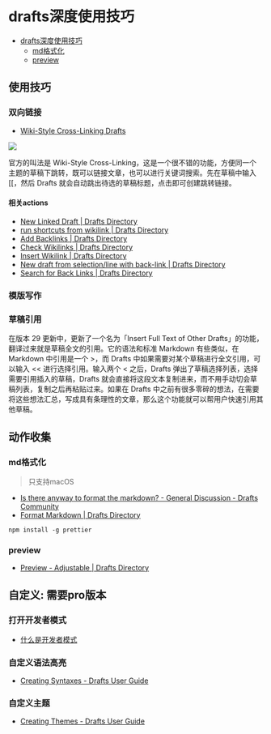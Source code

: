 # drafts深度使用技巧

<!--ts-->

* [drafts深度使用技巧](#drafts深度使用技巧)
    * [md格式化](#md格式化)
    * [preview](#preview)

<!-- Created by https://github.com/ekalinin/github-markdown-toc -->
<!-- Added by: runner, at: Mon Sep 26 03:06:27 UTC 2022 -->

<!--te-->

## 使用技巧

### 双向链接

- [Wiki-Style Cross-Linking Drafts](https://docs.getdrafts.com/docs/drafts/cross-linking#wiki-style-cross-linking-drafts)

![](https://docs.getdrafts.com/images/docs/drafts/linking-drafts.png)

官方的叫法是 Wiki-Style Cross-Linking，这是一个很不错的功能，方便同一个主题的草稿下跳转，既可以链接文章，也可以进行关键词搜索。先在草稿中输入 [[，然后 Drafts
就会自动跳出待选的草稿标题，点击即可创建跳转链接。

#### 相关actions

- [New Linked Draft | Drafts Directory](https://actions.getdrafts.com/a/2AO)
- [run shortcuts from wikilink | Drafts Directory](https://actions.getdrafts.com/a/1xD)
- [Add Backlinks | Drafts Directory](https://actions.getdrafts.com/a/1rv)
- [Check Wikilinks | Drafts Directory](https://actions.getdrafts.com/a/1ru)
- [Insert Wikilink | Drafts Directory](https://actions.getdrafts.com/a/1qj)
- [New draft from selection/line with back-link | Drafts Directory](https://actions.getdrafts.com/a/1mh)
- [Search for Back Links | Drafts Directory](https://actions.getdrafts.com/a/1fY)

### 模版写作

### 草稿引用

在版本 29 更新中，更新了一个名为「Insert Full Text of Other Drafts」的功能，翻译过来就是草稿全文的引用。它的语法和标准 Markdown 有些类似，在 Markdown 中引用是一个 >，而 Drafts
中如果需要对某个草稿进行全文引用，可以输入 << 进行选择引用。输入两个 < 之后，Drafts 弹出了草稿选择列表，选择需要引用插入的草稿，Drafts
就会直接将这段文本复制进来，而不用手动切会草稿列表，复制之后再粘贴过来。如果在 Drafts 中之前有很多零碎的想法，在需要将这些想法汇总，写成具有条理性的文章，那么这个功能就可以帮用户快速引用其他草稿。

## 动作收集

### md格式化

> 只支持macOS

- [Is there anyway to format the markdown? - General Discussion - Drafts Community](https://forums.getdrafts.com/t/is-there-anyway-to-format-the-markdown/7850/5)
- [Format Markdown | Drafts Directory](https://actions.getdrafts.com/a/1bP)

```shell
npm install -g prettier 
```

### preview

- [Preview - Adjustable | Drafts Directory](https://actions.getdrafts.com/a/2Bz)

## 自定义: 需要pro版本

### 打开开发者模式

- [什么是开发者模式](https://docs.getdrafts.com/extending/development#what-is-developer-mode-pro)

### 自定义语法高亮

- [Creating Syntaxes - Drafts User Guide](https://docs.getdrafts.com/docs/extending/development/syntax-format)

### 自定义主题

- [Creating Themes - Drafts User Guide](https://docs.getdrafts.com/docs/extending/development/theme-format)